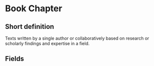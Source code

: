 # Book Chapter
## Short definition
Texts written by a single author or collaboratively based on research or scholarly findings and expertise in a field.
## Fields
